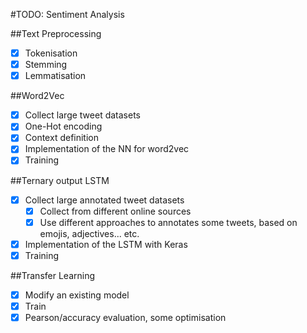 #TODO: Sentiment Analysis

##Text Preprocessing
- [x] Tokenisation
- [x] Stemming
- [x] Lemmatisation

##Word2Vec
- [x] Collect large tweet datasets
- [x] One-Hot encoding
- [x] Context definition
- [x] Implementation of the NN for word2vec
- [x] Training

##Ternary output LSTM
- [x] Collect large annotated tweet datasets
    - [x] Collect from different online sources
    - [x] Use different approaches to annotates some tweets, based on emojis, adjectives... etc.
- [x] Implementation of the LSTM with Keras
- [x] Training

##Transfer Learning
- [x] Modify an existing model
- [x] Train
- [x] Pearson/accuracy evaluation, some optimisation